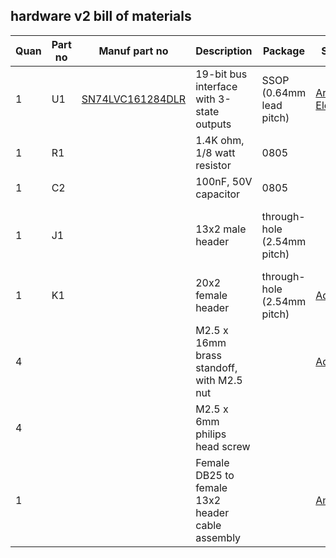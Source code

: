## hardware v2 bill of materials

| Quan | Part no | Manuf part no | Description | Package | Supplier | Notes |
| ---- | ------- | ------------- | ----------- | ------- | -------- | ----- |
| 1    | U1      | [SN74LVC161284DLR](http://www.ti.com/product/SN74LVC161284) | 19-bit bus interface with 3-state outputs | SSOP (0.64mm lead pitch) | [Arrow Electronics](https://www.arrow.com/en/products/sn74lvc161284dlr/texas-instruments) | pin 1 marking oriented opposite J1 |
| 1    | R1      |               | 1.4K ohm, 1/8 watt resistor              | 0805 |     | Pull-up for STATUS3 |
| 1    | C2      |               | 100nF, 50V capacitor                     | 0805 |     | Bypass |
| 1    | J1      |               | 13x2 male header                         | through-hole (2.54mm pitch) |    | Straight or 90 degree depending on application |
| 1    | K1      |               | 20x2 female header                       | through-hole (2.54mm pitch) | [Adafruit](https://www.adafruit.com/product/2222) | pi GPIO header |
| 4    |         |               | M2.5 x 16mm brass standoff, with M2.5 nut |                            | [Adafruit](https://www.adafruit.com/product/2336) | pi HAT standoff (height 11mm) |
| 4    |         |               | M2.5 x 6mm philips head screw            |     |    |    |
| 1    |         |               | Female DB25 to female 13x2 header cable assembly |     | [Amazon](https://www.amazon.com/Motherboard-Parallel-Printer-bracket-socket/dp/B00PI5XF4U) | or surplus |

